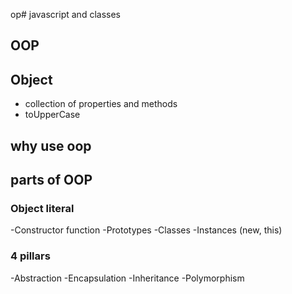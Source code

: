 op# javascript and classes

## OOP 

## Object 
- collection of properties and methods
- toUpperCase

## why use oop

## parts of OOP
### Object literal
-Constructor function
-Prototypes
-Classes
-Instances (new, this)

### 4 pillars 
-Abstraction 
-Encapsulation 
-Inheritance 
-Polymorphism
